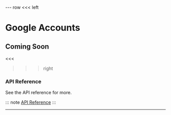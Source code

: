 --- row
<<< left
# Google Accounts
## Coming Soon
<<<

>>> right

### API Reference
See the API reference for more.

::: note
[API Reference](api/index.html)
:::

>>>
---
